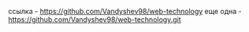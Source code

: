 ссылка - https://github.com/Vandyshev98/web-technology
еще одна - https://github.com/Vandyshev98/web-technology.git
